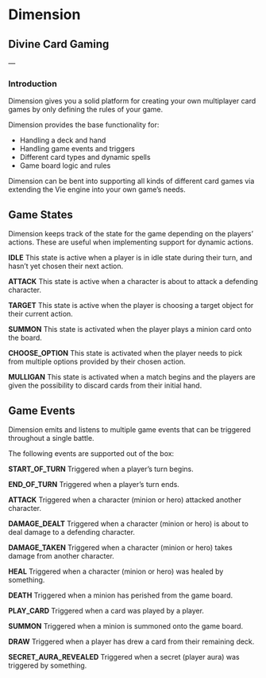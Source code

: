 # Dimension
## Divine Card Gaming

—

### Introduction

Dimension gives you a solid platform for creating your own multiplayer card games by only defining the rules of your game.

Dimension provides the base functionality for:
- Handling a deck and hand
- Handling game events and triggers
- Different card types and dynamic spells
- Game board logic and rules

Dimension can be bent into supporting all kinds of different card games via extending the Vie engine into your own game’s needs.

## Game States

Dimension keeps track of the state for the game depending on the players’ actions. These are useful when implementing support for dynamic actions.

**IDLE**
This state is active when a player is in idle state during their turn, and hasn’t yet chosen their next action.

**ATTACK**
This state is active when a character is about to attack a defending character.

**TARGET**
This state is active when the player is choosing a target object for their current action.

**SUMMON**
This state is activated when the player plays a minion card onto the board.

**CHOOSE_OPTION**
This state is activated when the player needs to pick from multiple options provided by their chosen action.

**MULLIGAN**
This state is activated when a match begins and the players are given the possibility to discard cards from their initial hand.

## Game Events

Dimension emits and listens to multiple game events that can be triggered throughout a single battle.

The following events are supported out of the box:

**START_OF_TURN**
Triggered when a player’s turn begins.

**END_OF_TURN**
Triggered when a player’s turn ends.

**ATTACK**
Triggered when a character (minion or hero) attacked another character.

**DAMAGE_DEALT**
Triggered when a character (minion or hero) is about to deal damage to a defending character.

**DAMAGE_TAKEN**
Triggered when a character (minion or hero) takes damage from another character.

**HEAL**
Triggered when a character (minion or hero) was healed by something.

**DEATH**
Triggered when a minion has perished from the game board.

**PLAY_CARD**
Triggered when a card was played by a player.

**SUMMON**
Triggered when a minion is summoned onto the game board.

**DRAW**
Triggered when a player has drew a card from their remaining deck.

**SECRET_AURA_REVEALED**
Triggered when a secret (player aura) was triggered by something.
